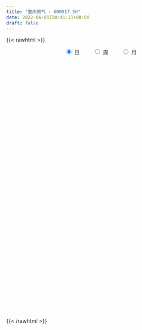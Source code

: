 ```yaml
---
title: "重庆燃气 - 600917.SH"
date: 2022-06-01T20:41:11+08:00
draft: false
---
```

{{< rawhtml >}}
    <div style="text-align: center">
        <label style="padding: 1rem;"><input style="margin-right: .5rem" type="radio" name="period" value="D" checked onclick="period_change(this)">日</label>
        <label style="padding: 1rem;"><input style="margin-right: .5rem" type="radio" name="period" value="W" onclick="period_change(this)">周</label>
        <label style="padding: 1rem;"><input style="margin-right: .5rem" type="radio" name="period" value="M" onclick="period_change(this)">月</label>
    </div>
    <div id="chart" style="height: 700px;"></div> 
    <script type="text/javascript">
        const D_v = [438140.28,570280.21,305572.0,278499.01,221010.15,222755.08,294104.74,217595.76,360430.82,337700.25,255701.16,192535.7,136197.65,146421.39,146274.77,171245.23,163579.02,124293.29,85110.04,92251.05,113238.73,130101.56,103366.49,68993.19,115041.36,79418.35,63145.11,63931.04,70129.26,64020.27,55103.99,52911.15,61147.94,52881.58,56298.49,60985.72,120482.22,115628.77,60880.04,47659.04,42703.19,34092.66,38247.98,37078.0,175160.03,132458.97,69779.0,76126.77,55783.35,56980.2,61780.99,117118.57,97055.0,91387.0,67961.08,168474.82,101241.69,70999.15,110064.13,146104.77,146830.15,115228.0,104782.67,78458.0,60164.49,227140.77,166743.45,417744.62,315412.7,318538.65,207305.87,180464.74,163017.37,239849.87,468261.97,451627.45,348328.49,211133.58,354594.05,289962.38,181704.51,195359.71,134065.97,214207.68,163457.72,237535.77,219859.52,170843.0,156849.02,344318.31,258424.77,135965.55,210040.8,173558.0,98984.83,102098.95,66711.72,77067.89,85032.89,70213.78,68937.51,75712.62,120848.07,82627.1,90909.4,77159.34,72852.88,60408.81,46619.65,79489.02,49981.85,56857.29,75072.0,64861.75,51204.0,54474.18,44063.0,60105.84,131621.95,68443.46,137841.35,89639.89,82444.05,81599.09,60497.03,48234.0,45208.0,47539.24,54065.56,42235.81,58201.34,53294.0,39847.55,55509.0,51120.03,41703.79,42371.0,43556.33,42308.43,45799.0,59332.33,112221.5,76073.0,74042.99,42495.8,127881.41,65038.27,104906.77,119319.96,106778.24,55282.25,48983.19,40390.38,62133.34,46043.98,54448.54,60021.94,46428.02,28980.19,27409.0,34098.56,65573.0,24005.04,29178.61,22119.0,48990.89,22587.91,21150.47,24638.19,21922.36,24449.76,23302.42,26610.49,178675.07,193965.5,108033.68,61346.34,66702.63,41743.51,52494.41,49027.09,52726.35,36763.69,149500.23,98386.0,216487.92,114249.0,77865.52,54218.51,55475.07,137232.72,82842.25,65642.16,76338.9,88570.52,53072.94,47038.74,36602.89,69806.59,57681.31,39885.7,42225.4,38186.23,30567.83,26948.56,49678.18,24884.48,23731.91,19305.56,24094.4,38914.24,29389.35,51568.24,43803.34,33523.03,34428.19,28623.89,21930.48,23511.0,21700.0,29145.17,50265.34,40058.1,37080.94,27771.34,49679.21,40261.58,56068.46,26291.07,35622.0,42737.28,23950.96,20521.0,25834.04,41996.0,22817.0,21056.0,22438.01,31354.0,20213.01,28537.66,28912.78,26113.06,41148.44,27432.24,43731.53,23769.52,31392.68,28694.56,31175.38]
const D_histogram = [0.0,0.0278181197,0.018441363,0.0146510066,0.0025169173,0.0015911257,0.0260701978,0.041108925,0.061352679,0.0735490787,0.0476411168,0.0041603743,-0.0170813207,-0.0403091619,-0.0729492896,-0.1115133069,-0.1565689115,-0.2036127525,-0.2211480895,-0.216863029,-0.1904183879,-0.15482759,-0.1327200233,-0.1162440065,-0.0815092561,-0.0618542511,-0.0563693676,-0.0560960314,-0.0570611367,-0.0573454736,-0.0455703312,-0.0254735959,-0.0126436716,-0.0069267218,0.0093642881,0.0186440365,0.0478891977,0.070137118,0.0745478178,0.0731209574,0.0641143083,0.0596172816,0.0535794239,0.0499610827,0.0096444571,-0.0113773314,-0.0287502113,-0.0358398403,-0.0290108476,-0.0150261511,0.0001920419,0.0192142261,0.0395797107,0.0526094046,0.0513037483,0.0837223202,0.0926304949,0.0963355296,0.0982800745,0.1058151851,0.1117509404,0.0880386137,0.0863527765,0.0677317966,0.046976085,0.0692593571,0.133785241,0.1591973644,0.1769058747,0.1961125155,0.1835336762,0.1468061705,0.1118497035,0.1114896687,0.1491713661,0.1790254304,0.1809404223,0.1610018981,0.1459132138,0.1004993615,0.0790731969,0.0346962465,0.0030703104,-0.0163599445,-0.0238994457,0.0115633669,0.0069998052,-0.0230664136,-0.0457905043,-0.0217737862,-0.0787984091,-0.121546118,-0.1107077421,-0.1482850962,-0.1743337016,-0.2099005805,-0.2184579697,-0.2187124813,-0.1934676023,-0.1697152183,-0.1522238618,-0.1353977129,-0.1463653778,-0.1278964095,-0.0967592148,-0.088449676,-0.0889384849,-0.0883318285,-0.0824017949,-0.0892126395,-0.0823890211,-0.0659131564,-0.0600553292,-0.0450684651,-0.0282334967,-0.0238218721,-0.0152485723,-0.0159686667,0.0152128855,0.0347262081,0.0662456942,0.0798745844,0.0928806759,0.0988593249,0.092874635,0.0884280762,0.0754044891,0.065812139,0.04723609,0.0321916554,0.0341159371,0.0228847148,0.019260717,0.0116163842,0.0018264357,0.0046024087,0.0093548572,0.00358849,0.0036485926,-0.0009471492,0.0000782872,0.0179747452,0.0244066737,0.0124110542,0.0086112467,0.0171479238,0.0156995109,0.0214344923,0.0351514552,0.0281832973,0.0149329199,0.0041491302,-0.0032564495,-0.0043199379,-0.0102772034,-0.0074789007,-0.0044278362,-0.0083881385,-0.0101345393,-0.0103786618,-0.0102829096,-0.0246337758,-0.0319148218,-0.0343102166,-0.0321632562,-0.0438010688,-0.0493291191,-0.0531781747,-0.0607573045,-0.0592895809,-0.0597513921,-0.052327731,-0.0312970308,0.0348835878,0.0696549522,0.0916925474,0.0954501569,0.0854211652,0.070911103,0.0618495329,0.0507934374,0.0504382016,0.0439301879,0.0465703,0.0470416183,0.0555943035,0.041195581,0.0271121586,0.0151791956,0.0102904612,0.0196223839,0.0092538487,-0.0091110477,-0.0468206636,-0.063939182,-0.0741284312,-0.0748042212,-0.091009245,-0.1401414814,-0.1476664256,-0.143059756,-0.1199156503,-0.0969415819,-0.0782483618,-0.0579344671,-0.0388139617,-0.0296516096,-0.0188472624,-0.0139189358,-0.0039657392,-0.0009484252,0.0084146039,0.0289031198,0.0335269517,0.0380991297,0.0269961758,0.0289250409,0.0273677777,0.0293883243,0.0296494105,0.0363845572,0.0518469373,0.0590871124,0.0427906094,0.0335583626,-0.0078529067,-0.0557574391,-0.051486668,-0.0535487349,-0.0433955405,-0.0170849242,-0.0011327539,0.0113223455,0.0272885923,0.0362600886,0.0402944662,0.0434837319,0.0414097666,0.040518486,0.0371319786,0.0341889364,0.035429265,0.0378695256,0.0191496398,0.0232043807,0.0342484298,0.0356145259,0.0441635924,0.0528369316,0.0584603594]
const D_fast = [0.0,0.0347726496,0.0300062337,0.0298786289,0.0183737689,0.0178457588,0.0488423804,0.0741583388,0.1097402625,0.1403239319,0.1263262492,0.0838856003,0.0583735751,0.0250684435,-0.0258090067,-0.0922513507,-0.1764491832,-0.2743962122,-0.3472185716,-0.3971492683,-0.4183092242,-0.4214253239,-0.4324977629,-0.4450827478,-0.4307253115,-0.4265338692,-0.4351413276,-0.4488919992,-0.4641223887,-0.478743094,-0.4783605344,-0.4646321981,-0.4549631917,-0.4509779223,-0.4323458404,-0.4184050828,-0.3771876223,-0.3374054224,-0.3143577682,-0.2975043893,-0.2904824612,-0.2800751676,-0.2727181692,-0.2638462398,-0.3017517511,-0.3256178724,-0.3501783051,-0.3662278942,-0.3666516134,-0.3564234548,-0.3411572512,-0.3173315105,-0.2870710982,-0.2608890532,-0.2493687724,-0.1960196204,-0.163953822,-0.136164905,-0.1096503415,-0.0756614345,-0.0417879441,-0.0434906175,-0.0235882605,-0.0252762913,-0.0342879815,0.0053101298,0.1032823239,0.1684937885,0.2304287674,0.298663537,0.3319681168,0.3319421537,0.3249481126,0.352460495,0.427435034,0.5020454558,0.5491955533,0.5695075036,0.5908971228,0.5706081108,0.5689502455,0.5332473567,0.5023889982,0.4788687572,0.4653543945,0.5037080489,0.5008944385,0.4650616163,0.4308898995,0.449463171,0.3727389459,0.2996047074,0.2827661479,0.2081175198,0.1384854889,0.0504434649,-0.0127284167,-0.0676610486,-0.0907830702,-0.1094594908,-0.1300240997,-0.147047379,-0.1946063884,-0.2081115224,-0.2011641314,-0.2149670116,-0.2376904418,-0.2591667425,-0.2738371577,-0.3029511621,-0.316724799,-0.3167272234,-0.3258832285,-0.3221634807,-0.3123868864,-0.3139307298,-0.3091695732,-0.3138818342,-0.2788970606,-0.250702186,-0.2026212764,-0.1690237401,-0.1327974795,-0.1021039993,-0.0848700305,-0.0672095702,-0.061382035,-0.0545213504,-0.0612883769,-0.0682848977,-0.0578316316,-0.0633416753,-0.0621504938,-0.0668907306,-0.0762240701,-0.072297495,-0.0652063321,-0.0700755768,-0.0691033261,-0.0739358552,-0.072890847,-0.0505007026,-0.0379671058,-0.0468599617,-0.0485069576,-0.0356832995,-0.0332068347,-0.0221132302,0.0003915965,0.000469263,-0.0090478845,-0.0187943917,-0.0270140837,-0.0291575566,-0.037684123,-0.0367555454,-0.03481144,-0.0408687769,-0.0451488126,-0.0479876005,-0.0504625757,-0.0709718858,-0.0862316373,-0.0972045862,-0.1030984399,-0.1256865196,-0.1435468497,-0.160690449,-0.1834589049,-0.1968135766,-0.2122132358,-0.2178715075,-0.204665065,-0.1297635495,-0.077578447,-0.0326177149,-0.0049975662,0.0063287334,0.0095464469,0.0159472601,0.0175895239,0.0298438386,0.0343183719,0.0486010589,0.0608327817,0.0832840428,0.0791842156,0.0718788328,0.0637406687,0.0614245496,0.0756620683,0.0676069952,0.0469643369,-0.0024504448,-0.0355537588,-0.0642751157,-0.0836519611,-0.1226092961,-0.2067769029,-0.2512184534,-0.2823767229,-0.2892115298,-0.2904728568,-0.2913417271,-0.2855114492,-0.2760944343,-0.2743449846,-0.268252453,-0.2668038604,-0.2578420985,-0.2550618908,-0.2435952108,-0.2158809149,-0.2028753451,-0.1887783847,-0.1931322946,-0.1839721693,-0.178687488,-0.1693198604,-0.1616464215,-0.1458151356,-0.1173910211,-0.0953790679,-0.1009779186,-0.1018205747,-0.1451950707,-0.2070389628,-0.2156398588,-0.2310891094,-0.2317848002,-0.2097454149,-0.1940764331,-0.1787907473,-0.1560023524,-0.1379658339,-0.1238578399,-0.1097976412,-0.1015191648,-0.0922808239,-0.0863843366,-0.0807801447,-0.0706824999,-0.0587748579,-0.0727073337,-0.0628514976,-0.0432453411,-0.0329756135,-0.013385649,0.0084969232,0.0287354408]
const D_slow = [0.0,0.0069545299,0.0115648707,0.0152276223,0.0158568516,0.0162546331,0.0227721825,0.0330494138,0.0483875835,0.0667748532,0.0786851324,0.079725226,0.0754548958,0.0653776053,0.0471402829,0.0192619562,-0.0198802717,-0.0707834598,-0.1260704821,-0.1802862394,-0.2278908364,-0.2665977339,-0.2997777397,-0.3288387413,-0.3492160553,-0.3646796181,-0.37877196,-0.3927959679,-0.407061252,-0.4213976204,-0.4327902032,-0.4391586022,-0.4423195201,-0.4440512005,-0.4417101285,-0.4370491194,-0.4250768199,-0.4075425404,-0.388905586,-0.3706253466,-0.3545967696,-0.3396924492,-0.3262975932,-0.3138073225,-0.3113962082,-0.3142405411,-0.3214280939,-0.330388054,-0.3376407658,-0.3413973036,-0.3413492931,-0.3365457366,-0.3266508089,-0.3134984578,-0.3006725207,-0.2797419406,-0.2565843169,-0.2325004345,-0.2079304159,-0.1814766196,-0.1535388845,-0.1315292311,-0.109941037,-0.0930080878,-0.0812640666,-0.0639492273,-0.0305029171,0.009296424,0.0535228927,0.1025510216,0.1484344406,0.1851359832,0.2130984091,0.2409708263,0.2782636678,0.3230200254,0.368255131,0.4085056055,0.444983909,0.4701087494,0.4898770486,0.4985511102,0.4993186878,0.4952287017,0.4892538402,0.492144682,0.4938946333,0.4881280299,0.4766804038,0.4712369573,0.451537355,0.4211508255,0.3934738899,0.3564026159,0.3128191905,0.2603440454,0.205729553,0.1510514327,0.1026845321,0.0602557275,0.0221997621,-0.0116496661,-0.0482410106,-0.080215113,-0.1044049167,-0.1265173357,-0.1487519569,-0.170834914,-0.1914353628,-0.2137385226,-0.2343357779,-0.250814067,-0.2658278993,-0.2770950156,-0.2841533897,-0.2901088577,-0.2939210008,-0.2979131675,-0.2941099461,-0.2854283941,-0.2688669705,-0.2488983244,-0.2256781555,-0.2009633242,-0.1777446655,-0.1556376464,-0.1367865241,-0.1203334894,-0.1085244669,-0.100476553,-0.0919475688,-0.0862263901,-0.0814112108,-0.0785071148,-0.0780505058,-0.0768999037,-0.0745611893,-0.0736640668,-0.0727519187,-0.072988706,-0.0729691342,-0.0684754479,-0.0623737795,-0.0592710159,-0.0571182042,-0.0528312233,-0.0489063456,-0.0435477225,-0.0347598587,-0.0277140344,-0.0239808044,-0.0229435219,-0.0237576342,-0.0248376187,-0.0274069196,-0.0292766447,-0.0303836038,-0.0324806384,-0.0350142732,-0.0376089387,-0.0401796661,-0.04633811,-0.0543168155,-0.0628943696,-0.0709351837,-0.0818854509,-0.0942177306,-0.1075122743,-0.1227016004,-0.1375239957,-0.1524618437,-0.1655437765,-0.1733680342,-0.1646471372,-0.1472333992,-0.1243102623,-0.1004477231,-0.0790924318,-0.0613646561,-0.0459022728,-0.0332039135,-0.0205943631,-0.0096118161,0.0020307589,0.0137911635,0.0276897394,0.0379886346,0.0447666742,0.0485614731,0.0511340884,0.0560396844,0.0583531466,0.0560753846,0.0443702187,0.0283854232,0.0098533155,-0.0088477399,-0.0316000511,-0.0666354215,-0.1035520279,-0.1393169669,-0.1692958795,-0.1935312749,-0.2130933654,-0.2275769821,-0.2372804726,-0.244693375,-0.2494051906,-0.2528849245,-0.2538763593,-0.2541134656,-0.2520098147,-0.2447840347,-0.2364022968,-0.2268775144,-0.2201284704,-0.2128972102,-0.2060552658,-0.1987081847,-0.1912958321,-0.1821996928,-0.1692379584,-0.1544661803,-0.143768528,-0.1353789373,-0.137342164,-0.1512815238,-0.1641531908,-0.1775403745,-0.1883892596,-0.1926604907,-0.1929436792,-0.1901130928,-0.1832909447,-0.1742259226,-0.164152306,-0.1532813731,-0.1429289314,-0.1327993099,-0.1235163153,-0.1149690812,-0.1061117649,-0.0966443835,-0.0918569735,-0.0860558784,-0.0774937709,-0.0685901394,-0.0575492413,-0.0443400084,-0.0297249186]
const D_data = [['2021-05-21', 8.9768, 10.0271, 8.9768, 10.0271],['2021-05-24', 10.1063, 10.463, 9.7893, 10.7801],['2021-05-25', 10.2054, 10.0667, 9.9577, 10.4729],['2021-05-26', 10.0667, 10.1162, 9.9379, 10.4828],['2021-05-27', 10.0172, 9.9775, 9.8586, 10.3838],['2021-05-28', 9.8884, 10.0865, 9.819, 10.1063],['2021-05-31', 10.0469, 10.4828, 9.9082, 10.7405],['2021-06-01', 10.4531, 10.5027, 10.1262, 10.6513],['2021-06-02', 10.4531, 10.7107, 10.354, 11.3944],['2021-06-03', 10.5522, 10.7603, 10.1559, 11.3548],['2021-06-04', 10.5225, 10.3045, 10.3045, 10.9981],['2021-06-07', 10.1559, 9.928, 9.9082, 10.2946],['2021-06-08', 9.928, 10.037, 9.7992, 10.0766],['2021-06-09', 9.9181, 9.8784, 9.6109, 10.0568],['2021-06-10', 9.7992, 9.5713, 9.5218, 9.8388],['2021-06-11', 9.5614, 9.2344, 9.1155, 9.7893],['2021-06-15', 9.2146, 8.8183, 8.7687, 9.2542],['2021-06-16', 8.8777, 8.3922, 8.3328, 8.8975],['2021-06-17', 8.3922, 8.4021, 8.2931, 8.521],['2021-06-18', 8.3724, 8.4418, 8.2436, 8.5012],['2021-06-21', 8.4319, 8.6102, 8.3526, 8.6994],['2021-06-22', 8.6697, 8.7192, 8.5706, 8.8678],['2021-06-23', 8.7786, 8.5508, 8.521, 8.7985],['2021-06-24', 8.61, 8.44, 8.43, 8.61],['2021-06-25', 8.47, 8.68, 8.37, 8.83],['2021-06-28', 8.75, 8.53, 8.46, 8.79],['2021-06-29', 8.46, 8.32, 8.32, 8.49],['2021-06-30', 8.3, 8.17, 8.16, 8.36],['2021-07-01', 8.2, 8.05, 7.99, 8.3],['2021-07-02', 8.0, 7.95, 7.85, 8.05],['2021-07-05', 7.91, 8.03, 7.87, 8.08],['2021-07-06', 8.06, 8.13, 7.98, 8.14],['2021-07-07', 8.15, 8.05, 8.0, 8.19],['2021-07-08', 8.04, 7.94, 7.92, 8.1],['2021-07-09', 7.91, 8.07, 7.85, 8.08],['2021-07-12', 8.12, 8.0, 7.96, 8.12],['2021-07-13', 8.0, 8.32, 7.92, 8.35],['2021-07-14', 8.32, 8.36, 8.22, 8.5],['2021-07-15', 8.38, 8.21, 8.12, 8.38],['2021-07-16', 8.22, 8.15, 8.15, 8.28],['2021-07-19', 8.17, 8.03, 8.01, 8.23],['2021-07-20', 7.95, 8.05, 7.9, 8.06],['2021-07-21', 8.03, 8.0, 7.94, 8.07],['2021-07-22', 8.0, 8.0, 7.96, 8.05],['2021-07-23', 8.0, 7.4, 7.39, 8.04],['2021-07-26', 7.49, 7.43, 7.38, 7.76],['2021-07-27', 7.4, 7.31, 7.29, 7.58],['2021-07-28', 7.3, 7.3, 7.05, 7.39],['2021-07-29', 7.32, 7.4, 7.3, 7.47],['2021-07-30', 7.4, 7.48, 7.38, 7.54],['2021-08-02', 7.44, 7.52, 7.35, 7.53],['2021-08-03', 7.45, 7.62, 7.45, 7.87],['2021-08-04', 7.55, 7.72, 7.47, 7.77],['2021-08-05', 7.67, 7.71, 7.67, 7.89],['2021-08-06', 7.63, 7.56, 7.52, 7.73],['2021-08-09', 7.67, 8.08, 7.57, 8.16],['2021-08-10', 8.03, 7.93, 7.89, 8.06],['2021-08-11', 7.98, 7.94, 7.85, 8.02],['2021-08-12', 7.9, 7.98, 7.88, 8.17],['2021-08-13', 8.02, 8.13, 7.81, 8.34],['2021-08-16', 8.13, 8.21, 8.09, 8.31],['2021-08-17', 8.21, 7.85, 7.84, 8.21],['2021-08-18', 7.88, 8.11, 7.81, 8.17],['2021-08-19', 8.05, 7.89, 7.86, 8.1],['2021-08-20', 7.94, 7.79, 7.68, 7.94],['2021-08-23', 7.92, 8.37, 7.92, 8.42],['2021-08-24', 8.41, 9.21, 8.41, 9.21],['2021-08-25', 9.37, 9.08, 8.9, 9.55],['2021-08-26', 9.16, 9.24, 8.91, 9.45],['2021-08-27', 9.39, 9.52, 9.26, 9.75],['2021-08-30', 9.55, 9.31, 9.18, 9.64],['2021-08-31', 9.2, 9.03, 8.87, 9.23],['2021-09-01', 8.97, 8.99, 8.74, 9.26],['2021-09-02', 9.04, 9.45, 8.92, 9.45],['2021-09-03', 9.46, 10.17, 9.28, 10.4],['2021-09-06', 10.0, 10.43, 9.91, 10.81],['2021-09-07', 10.37, 10.36, 10.02, 10.68],['2021-09-08', 10.26, 10.23, 10.14, 10.49],['2021-09-09', 10.46, 10.38, 10.35, 10.85],['2021-09-10', 10.51, 10.0, 9.99, 10.65],['2021-09-13', 10.24, 10.26, 9.94, 10.29],['2021-09-14', 10.3, 9.91, 9.88, 10.56],['2021-09-15', 9.8, 9.95, 9.61, 10.04],['2021-09-16', 10.04, 10.03, 10.0, 10.46],['2021-09-17', 9.9, 10.16, 9.8, 10.34],['2021-09-22', 10.06, 10.84, 9.88, 10.85],['2021-09-23', 10.85, 10.5, 10.35, 10.85],['2021-09-24', 10.53, 10.15, 10.05, 10.78],['2021-09-27', 10.15, 10.14, 9.87, 10.44],['2021-09-28', 10.33, 10.77, 10.28, 10.77],['2021-09-29', 10.43, 9.69, 9.69, 10.45],['2021-09-30', 9.59, 9.58, 8.95, 9.66],['2021-10-08', 9.89, 10.13, 9.82, 10.3],['2021-10-11', 10.14, 9.4, 9.3, 10.17],['2021-10-12', 9.3, 9.29, 9.1, 9.52],['2021-10-13', 9.23, 8.89, 8.75, 9.26],['2021-10-14', 8.9, 8.97, 8.81, 9.07],['2021-10-15', 9.0, 8.9, 8.64, 9.03],['2021-10-18', 8.99, 9.14, 8.82, 9.17],['2021-10-19', 9.1, 9.12, 9.02, 9.2],['2021-10-20', 9.05, 9.03, 8.81, 9.12],['2021-10-21', 9.1, 9.0, 8.95, 9.18],['2021-10-22', 8.92, 8.55, 8.5, 8.92],['2021-10-25', 8.58, 8.82, 8.51, 8.93],['2021-10-26', 8.89, 9.01, 8.77, 9.15],['2021-10-27', 9.02, 8.74, 8.71, 9.02],['2021-10-28', 8.69, 8.56, 8.45, 8.8],['2021-10-29', 8.57, 8.48, 8.17, 8.6],['2021-11-01', 8.48, 8.47, 8.35, 8.62],['2021-11-02', 8.53, 8.21, 8.1, 8.56],['2021-11-03', 8.3, 8.28, 8.21, 8.39],['2021-11-04', 8.3, 8.37, 8.29, 8.4],['2021-11-05', 8.38, 8.21, 8.11, 8.41],['2021-11-08', 8.25, 8.3, 8.2, 8.4],['2021-11-09', 8.25, 8.34, 8.21, 8.43],['2021-11-10', 8.26, 8.18, 8.08, 8.26],['2021-11-11', 8.18, 8.21, 8.11, 8.22],['2021-11-12', 8.21, 8.06, 8.06, 8.21],['2021-11-15', 8.1, 8.5, 8.08, 8.54],['2021-11-16', 8.5, 8.47, 8.37, 8.58],['2021-11-17', 8.52, 8.76, 8.49, 8.93],['2021-11-18', 8.62, 8.68, 8.6, 8.85],['2021-11-19', 8.66, 8.78, 8.46, 8.82],['2021-11-22', 8.78, 8.79, 8.67, 8.9],['2021-11-23', 8.86, 8.69, 8.66, 8.89],['2021-11-24', 8.72, 8.73, 8.61, 8.78],['2021-11-25', 8.73, 8.62, 8.6, 8.79],['2021-11-26', 8.62, 8.64, 8.52, 8.73],['2021-11-29', 8.5, 8.48, 8.35, 8.52],['2021-11-30', 8.48, 8.45, 8.35, 8.61],['2021-12-01', 8.38, 8.64, 8.36, 8.64],['2021-12-02', 8.66, 8.46, 8.46, 8.67],['2021-12-03', 8.47, 8.52, 8.37, 8.54],['2021-12-06', 8.55, 8.44, 8.43, 8.64],['2021-12-07', 8.45, 8.36, 8.25, 8.53],['2021-12-08', 8.38, 8.49, 8.33, 8.5],['2021-12-09', 8.49, 8.53, 8.45, 8.58],['2021-12-10', 8.51, 8.39, 8.37, 8.53],['2021-12-13', 8.47, 8.44, 8.39, 8.57],['2021-12-14', 8.44, 8.36, 8.31, 8.45],['2021-12-15', 8.36, 8.41, 8.34, 8.52],['2021-12-16', 8.41, 8.67, 8.4, 8.72],['2021-12-17', 8.7, 8.6, 8.53, 8.77],['2021-12-20', 8.53, 8.36, 8.35, 8.57],['2021-12-21', 8.37, 8.42, 8.24, 8.43],['2021-12-22', 8.55, 8.59, 8.51, 8.82],['2021-12-23', 8.57, 8.49, 8.45, 8.67],['2021-12-24', 8.5, 8.6, 8.5, 8.71],['2021-12-27', 8.56, 8.77, 8.52, 8.77],['2021-12-28', 8.77, 8.55, 8.5, 8.78],['2021-12-29', 8.52, 8.43, 8.37, 8.54],['2021-12-30', 8.4, 8.4, 8.39, 8.47],['2021-12-31', 8.42, 8.39, 8.37, 8.46],['2022-01-04', 8.4, 8.44, 8.32, 8.44],['2022-01-05', 8.43, 8.35, 8.32, 8.44],['2022-01-06', 8.32, 8.44, 8.31, 8.47],['2022-01-07', 8.49, 8.45, 8.39, 8.55],['2022-01-10', 8.45, 8.35, 8.3, 8.45],['2022-01-11', 8.36, 8.35, 8.33, 8.37],['2022-01-12', 8.35, 8.35, 8.33, 8.4],['2022-01-13', 8.38, 8.34, 8.33, 8.41],['2022-01-14', 8.33, 8.1, 8.1, 8.33],['2022-01-17', 8.08, 8.1, 8.06, 8.13],['2022-01-18', 8.11, 8.1, 8.03, 8.13],['2022-01-19', 8.11, 8.12, 8.08, 8.15],['2022-01-20', 8.14, 7.88, 7.84, 8.15],['2022-01-21', 7.88, 7.86, 7.83, 7.93],['2022-01-24', 7.92, 7.8, 7.72, 7.92],['2022-01-25', 7.79, 7.66, 7.66, 7.88],['2022-01-26', 7.66, 7.69, 7.66, 7.74],['2022-01-27', 7.79, 7.6, 7.54, 7.81],['2022-01-28', 7.7, 7.65, 7.58, 7.7],['2022-02-07', 7.75, 7.84, 7.7, 7.85],['2022-02-08', 7.87, 8.62, 7.8, 8.62],['2022-02-09', 8.5, 8.52, 8.38, 8.77],['2022-02-10', 8.53, 8.56, 8.41, 8.59],['2022-02-11', 8.41, 8.46, 8.4, 8.58],['2022-02-14', 8.53, 8.33, 8.26, 8.58],['2022-02-15', 8.37, 8.26, 8.18, 8.38],['2022-02-16', 8.25, 8.31, 8.21, 8.49],['2022-02-17', 8.31, 8.27, 8.24, 8.41],['2022-02-18', 8.23, 8.41, 8.1, 8.43],['2022-02-21', 8.41, 8.35, 8.3, 8.44],['2022-02-22', 8.39, 8.49, 8.3, 8.63],['2022-02-23', 8.48, 8.51, 8.33, 8.59],['2022-02-24', 8.61, 8.68, 8.5, 8.92],['2022-02-25', 8.63, 8.42, 8.12, 8.63],['2022-02-28', 8.46, 8.38, 8.32, 8.62],['2022-03-01', 8.33, 8.36, 8.31, 8.4],['2022-03-02', 8.48, 8.42, 8.36, 8.55],['2022-03-03', 8.51, 8.63, 8.45, 8.77],['2022-03-04', 8.6, 8.4, 8.3, 8.62],['2022-03-07', 8.45, 8.23, 8.18, 8.51],['2022-03-08', 8.12, 7.82, 7.77, 8.2],['2022-03-09', 7.85, 7.89, 7.48, 8.15],['2022-03-10', 7.95, 7.85, 7.72, 7.98],['2022-03-11', 7.72, 7.88, 7.55, 7.88],['2022-03-14', 7.77, 7.57, 7.54, 7.84],['2022-03-15', 7.52, 6.88, 6.82, 7.62],['2022-03-16', 7.08, 7.12, 6.74, 7.15],['2022-03-17', 7.16, 7.13, 7.1, 7.28],['2022-03-18', 7.13, 7.31, 7.08, 7.33],['2022-03-21', 7.31, 7.32, 7.2, 7.38],['2022-03-22', 7.31, 7.28, 7.21, 7.37],['2022-03-23', 7.33, 7.32, 7.3, 7.41],['2022-03-24', 7.32, 7.34, 7.24, 7.52],['2022-03-25', 7.32, 7.23, 7.23, 7.33],['2022-03-28', 7.24, 7.25, 7.06, 7.28],['2022-03-29', 7.27, 7.17, 7.11, 7.27],['2022-03-30', 7.17, 7.23, 7.13, 7.25],['2022-03-31', 7.23, 7.14, 7.13, 7.29],['2022-04-01', 7.17, 7.22, 7.08, 7.22],['2022-04-06', 7.22, 7.42, 7.19, 7.48],['2022-04-07', 7.46, 7.28, 7.27, 7.46],['2022-04-08', 7.34, 7.3, 7.15, 7.38],['2022-04-11', 7.3, 7.08, 7.03, 7.3],['2022-04-12', 7.03, 7.21, 6.96, 7.22],['2022-04-13', 7.21, 7.16, 7.12, 7.26],['2022-04-14', 7.2, 7.2, 7.17, 7.25],['2022-04-15', 7.19, 7.18, 7.15, 7.26],['2022-04-18', 7.19, 7.28, 7.04, 7.3],['2022-04-19', 7.3, 7.46, 7.26, 7.47],['2022-04-20', 7.42, 7.44, 7.35, 7.5],['2022-04-21', 7.44, 7.14, 7.11, 7.44],['2022-04-22', 7.11, 7.17, 7.0, 7.23],['2022-04-25', 7.06, 6.62, 6.62, 7.09],['2022-04-26', 6.67, 6.25, 6.25, 6.68],['2022-04-27', 6.23, 6.72, 6.16, 6.75],['2022-04-28', 6.72, 6.58, 6.49, 6.74],['2022-04-29', 6.52, 6.69, 6.51, 6.74],['2022-05-05', 6.74, 6.94, 6.68, 7.05],['2022-05-06', 6.82, 6.89, 6.77, 7.01],['2022-05-09', 6.85, 6.9, 6.81, 6.97],['2022-05-10', 6.82, 7.01, 6.75, 7.01],['2022-05-11', 6.96, 6.99, 6.96, 7.21],['2022-05-12', 6.93, 6.97, 6.88, 7.11],['2022-05-13', 6.99, 6.99, 6.93, 7.08],['2022-05-16', 7.01, 6.94, 6.9, 7.04],['2022-05-17', 6.9, 6.96, 6.88, 7.01],['2022-05-18', 6.95, 6.93, 6.87, 6.98],['2022-05-19', 6.83, 6.93, 6.77, 6.93],['2022-05-20', 6.92, 6.99, 6.86, 7.03],['2022-05-23', 6.98, 7.03, 6.97, 7.06],['2022-05-24', 7.07, 6.73, 6.7, 7.08],['2022-05-25', 6.69, 6.98, 6.69, 7.0],['2022-05-26', 7.07, 7.12, 6.94, 7.14],['2022-05-27', 7.09, 7.05, 7.0, 7.12],['2022-05-30', 7.06, 7.19, 7.01, 7.19],['2022-05-31', 7.19, 7.27, 7.14, 7.3],['2022-06-01', 7.26, 7.31, 7.17, 7.32]]
const W_v = [137167.65,73383.35,78033.91,94529.31,196319.67,137280.14,223664.31,108547.05,120698.6,79833.94,101967.34,90444.77,121601.06,59394.92,192490.93,114156.5,106244.47,75848.17,87322.2,117921.38,128275.61,846744.1499999999,2031240.9099999999,1001656.74,1532196.0900000001,805303.61,623293.6,397625.84,336065.8,106975.0,151328.42,395256.7500000001,382635.38,220053.71,228280.18,144082.85,166286.41,115448.84,105797.63,77714.43,47240.49,168402.59,245561.17,604375.9400000001,320221.22,237248.63,130538.36,117575.61,83758.47,88797.0,110764.0,230376.58,523138.34,329797.76,499267.93,246428.32,160749.95,102263.6,251090.49,457487.91,481125.14,205554.94,668146.48,294339.18,213556.89,183978.45,331792.11,346819.11,209898.11,94063.06,158816.02,169610.82,92945.87,86903.44,37221.85,244492.88,159424.26,142269.71,131804.28,178071.96,234723.55,457420.4,561114.76,404174.59,384576.1299999999,237475.69,289519.86,458003.0,1231649.77,587695.78,128060.0,307466.23,243814.0,144763.73,156843.91,109149.41,171732.91,159064.8,135683.94,116244.07,109440.11,90360.83,72289.02,62258.56,93489.12,56903.0,69568.87,69881.0,212086.32,96887.18,398241.5600000001,246793.14,56517.0,375532.46,602186.4300000001,433186.07,733830.49,601257.96,353554.1899999999,230369.78,162828.72,196081.78,150561.78,371180.1200000001,257135.2,194348.82,425673.59,181592.95,136841.33,238350.57,191519.1,201246.98,232734.49,348025.52,223465.3,164123.1,126736.38,101516.69,109947.63,134068.46,144111.11,141266.3,93699.38,146870.5,201722.2,275471.83,295618.39,119551.31,112773.34,119445.15,141013.05,484651.96,379081.77,207652.51,166277.29,276892.35,287633.15,430801.26,278829.34,142031.76,223513.82,198827.63,187425.31,69801.94,45740.0,376869.67,234643.33,167339.63,191474.02,265658.4,80856.38,204052.12,130567.79,108469.25,134530.03,180020.61,145220.8,106904.37,79805.11,76477.09,66528.53,93828.06,27524.89,30983.26,69058.01,97651.75,283315.95,507646.28,1146425.3600000001,3145414.5299999998,2101613.5099999998,1341510.3799999999,1117142.8400000001,612901.55,300455.29,1506530.9000000001,1316687.3900000001,1598116.45,1465532.73,792674.74,465233.4,530741.33,340644.03,278343.15,405635.79,327281.86,391128.29,435302.64,596884.5600000001,505463.31,1445580.1899999999,1258899.8199999998,1655645.9499999997,888795.5899999999,628238.29,895557.6499999999,210040.8,518421.39,420744.87,383957.53,308019.8100000001,274708.77,509990.7,283077.36,247644.26,234260.15,335734.26,414365.24,370754.02,222647.8,202488.77,146881.45,115463.2,568631.08,262693.99,615386.8400000001,407634.07,330663.26,246201.89,170265.28,135435.46,128894.61,130193.56,184320.89,207922.32,66688.24,132224.04,131455.46,162194.79,91262.62]
const W_histogram = [0.0,-0.002431453,-0.0056412415,-0.0097704052,0.0210094065,0.0258232312,0.0420030099,0.0388421606,0.0418688548,0.0260303446,-0.0045055463,-0.0080022319,-0.0174389574,-0.0209575686,-0.0132338618,-0.0109956795,-0.0329521452,-0.0615528896,-0.0671578658,-0.0651906287,-0.0626884562,0.0902662419,0.1791922684,0.2077213135,0.2176961495,0.1463546894,0.0912632977,0.0046710684,-0.1408900045,-0.2157958918,-0.2116143549,-0.204390355,-0.1769459205,-0.1724969426,-0.193245868,-0.1802438014,-0.157302774,-0.1405208956,-0.1457789677,-0.1435855795,-0.1304340391,-0.0956049136,-0.016594202,0.0227996071,0.0376830905,0.0399754792,0.0238454145,-0.0232959975,-0.0433162062,-0.0631219147,-0.0531675304,0.0010066653,0.0355419663,0.0385628515,0.0809352864,0.0812705131,0.0674226902,0.0563808813,0.0716648491,0.0876407656,0.09807366,0.1030174119,0.1034140688,0.0747367922,0.0557559461,0.0511361756,0.0519354691,0.0689579497,0.0518181545,0.0350680374,0.0385247492,0.0339751904,0.0196226464,-0.0001665587,-0.0093387005,-0.011360551,-0.0137083428,-0.0210583598,-0.0410021163,-0.0435837527,-0.0307216412,0.0079043991,0.0229260566,0.0315859378,0.0542842195,0.0498404282,0.0643630112,0.0694692306,0.1164616899,0.1109400243,0.0892348236,0.0335848083,-0.0145330325,-0.0399176736,-0.0514826126,-0.0641791885,-0.0651073307,-0.0495787804,-0.0463259848,-0.0370732368,-0.0407211226,-0.0334084427,-0.0307905265,-0.0336839075,-0.0585592258,-0.0688885412,-0.0625226689,-0.0552649808,-0.0245689166,-0.0038691763,0.01636831,0.038970354,0.0530250155,0.0858748626,0.0935706461,0.1042714642,0.1266828103,0.1362145016,0.0912209543,0.0523402046,0.032962444,0.0186254765,0.0050364131,0.010115807,0.0072254776,0.0138594291,0.0185787067,0.0086744918,-0.0130167043,-0.0665709331,-0.092113802,-0.0866742805,-0.1019168726,-0.0809472363,-0.0857138771,-0.0849086194,-0.0798342797,-0.0715427958,-0.0633827003,-0.0555882602,-0.0382982967,-0.0102534658,0.0105836406,0.0326661913,0.0580497844,0.0846584811,0.0998215824,0.102410526,0.1056006101,0.09545358,0.0835858016,0.0824561823,0.0727460931,0.0611665036,0.057102473,0.0508758188,0.0485584883,0.0638844721,0.0507485283,0.0348838054,0.0262869811,0.0251634607,0.0160769457,0.0056044236,0.0023809308,0.0070298995,-0.0000859849,-0.0123072442,-0.0200972372,-0.0284591611,-0.0404671194,-0.0571976061,-0.0600730419,-0.0628346385,-0.0677577001,-0.0673050689,-0.0760020444,-0.0897983005,-0.1096663286,-0.1105420065,-0.1219795558,-0.1126049602,-0.0999038026,-0.0785996097,-0.0623241623,-0.0372694926,0.0091369681,0.0392800827,0.2289167772,0.4543109045,0.4983045035,0.4257959885,0.3229317321,0.2234003926,0.1565892185,0.1482124906,0.1740354776,0.1803342652,0.183775933,0.1026240004,-0.0098199428,-0.0701769854,-0.1563512662,-0.1995885233,-0.2157449212,-0.2665575508,-0.2828521535,-0.2760126583,-0.2231319525,-0.201731113,-0.0686207611,0.0587624081,0.1234138381,0.1661356385,0.181645165,0.1431336325,0.143931138,0.0554014906,-0.0284425423,-0.0870207078,-0.139257148,-0.1768048821,-0.147253364,-0.1317420447,-0.1242673588,-0.1225766607,-0.1026225005,-0.0854349982,-0.0840895664,-0.0753217409,-0.0883548955,-0.1071479407,-0.1264072697,-0.0795671255,-0.0484543913,-0.0248907766,-0.0091518462,-0.0310303101,-0.0784598816,-0.1079685746,-0.119984595,-0.1143895885,-0.1105524469,-0.1007463357,-0.1174777233,-0.1063014472,-0.0843585509,-0.0630071247,-0.0391730317,-0.0021794578]
const W_fast = [0.0,-0.0030393162,-0.0076594151,-0.0142311801,0.0218009832,0.0330706157,0.0597511469,0.0663008378,0.0797947456,0.0704638215,0.0388015441,0.0333043005,0.0195078356,0.0107498323,0.0151650737,0.0146543361,-0.0155401659,-0.0595291328,-0.0819235754,-0.0962539954,-0.109423937,0.0660973216,0.1998214152,0.2802807887,0.344679662,0.3099268743,0.277651307,0.1922268448,0.0114432708,-0.1174115894,-0.1661336413,-0.2100072302,-0.2267992758,-0.2654745335,-0.3345349259,-0.3665938097,-0.3829784758,-0.4013268213,-0.4430296353,-0.4767326419,-0.4961896113,-0.4852617143,-0.4103995531,-0.3653058423,-0.3410015863,-0.3287153277,-0.3388840388,-0.3918494502,-0.4226987104,-0.4582848976,-0.4616223959,-0.4071965339,-0.3637757413,-0.3511141433,-0.2885078868,-0.2678550318,-0.2648471821,-0.2617937708,-0.2285935907,-0.1907074827,-0.1557561733,-0.1250580685,-0.0988078944,-0.1088009729,-0.1138428324,-0.1056785591,-0.0918953983,-0.0576334302,-0.0618186868,-0.0698017945,-0.0567138955,-0.0527696568,-0.0622165391,-0.0820473838,-0.0935542008,-0.098416189,-0.1041910665,-0.1168056735,-0.146999959,-0.1604775337,-0.1552958325,-0.1146936924,-0.0939405207,-0.0773841551,-0.0411148185,-0.0330985027,-0.0024851669,0.0199883601,0.0960962419,0.1183095824,0.1189130876,0.0716592744,0.0199081755,-0.0154558841,-0.0398914762,-0.0686328493,-0.0858378242,-0.0827039689,-0.0910326696,-0.0910482308,-0.1048763972,-0.105915828,-0.1109955434,-0.1223099012,-0.161825026,-0.1893764767,-0.1986412717,-0.2051998288,-0.1806459937,-0.1609135474,-0.1365839836,-0.1042393512,-0.0769284357,-0.0226098731,0.008478572,0.0452472561,0.0993293048,0.1429146215,0.1207263127,0.0949306143,0.0837934646,0.0741128662,0.0617829061,0.0693912518,0.0683072918,0.0784061005,0.0877700549,0.0800344629,0.0550890908,-0.0151078714,-0.0636791908,-0.0799082394,-0.1206300497,-0.1198972224,-0.1460923324,-0.1665142297,-0.1813984599,-0.1909926749,-0.1986782545,-0.2047808795,-0.1970654902,-0.1715840258,-0.1481010092,-0.1178519106,-0.0779558714,-0.0301825544,0.0099359424,0.0381275175,0.0677177542,0.0814341191,0.0904627911,0.1099472174,0.1184236515,0.1221356878,0.1323472755,0.138839576,0.1486618676,0.1799589693,0.1795101577,0.172366386,0.170341307,0.1755086518,0.1704413733,0.161369957,0.158741697,0.1651481405,0.1580107599,0.1427126895,0.1298983872,0.114421673,0.0922969349,0.0612670467,0.0433733504,0.0249030942,0.0030406076,-0.0133330285,-0.0410305151,-0.0772763463,-0.1245609566,-0.1530721361,-0.1950045743,-0.2137812187,-0.2260560118,-0.2244017213,-0.2237073145,-0.2079700179,-0.1592793152,-0.1193161799,0.1275497088,0.4665215623,0.6350912872,0.6690317692,0.6469004459,0.6032192045,0.575555335,0.6042317297,0.6735635862,0.7249459401,0.7743315912,0.7188356587,0.6039367297,0.5260354408,0.4007733434,0.3076389555,0.2375463273,0.12009431,0.0330866689,-0.0290770004,-0.0319792827,-0.0610112215,0.0549439402,0.1970177114,0.2925226009,0.376778311,0.4376991287,0.4349710043,0.4717512943,0.3970720196,0.3061173512,0.2257840086,0.1387332815,0.0569843268,0.0497225039,0.0322983121,0.0087061582,-0.0202473088,-0.0259487738,-0.030120021,-0.0497969808,-0.0598595906,-0.094981469,-0.1405614994,-0.1914226458,-0.164474283,-0.1454751466,-0.1281342261,-0.1146832572,-0.1443192987,-0.2113638406,-0.2678646772,-0.3098768463,-0.332879237,-0.3566802071,-0.3720606798,-0.4181614983,-0.433560584,-0.4327073254,-0.4271076804,-0.4130668453,-0.3766181358]
const W_slow = [0.0,-0.0006078632,-0.0020181736,-0.0044607749,0.0007915767,0.0072473845,0.017748137,0.0274586771,0.0379258908,0.044433477,0.0433070904,0.0413065324,0.0369467931,0.0317074009,0.0283989355,0.0256500156,0.0174119793,0.0020237569,-0.0147657096,-0.0310633667,-0.0467354808,-0.0241689203,0.0206291468,0.0725594752,0.1269835125,0.1635721849,0.1863880093,0.1875557764,0.1523332753,0.0983843024,0.0454807136,-0.0056168751,-0.0498533553,-0.0929775909,-0.1412890579,-0.1863500083,-0.2256757018,-0.2608059257,-0.2972506676,-0.3331470625,-0.3657555722,-0.3896568006,-0.3938053511,-0.3881054494,-0.3786846767,-0.3686908069,-0.3627294533,-0.3685534527,-0.3793825042,-0.3951629829,-0.4084548655,-0.4082031992,-0.3993177076,-0.3896769947,-0.3694431731,-0.3491255449,-0.3322698723,-0.318174652,-0.3002584397,-0.2783482483,-0.2538298333,-0.2280754804,-0.2022219632,-0.1835377651,-0.1695987786,-0.1568147347,-0.1438308674,-0.12659138,-0.1136368413,-0.104869832,-0.0952386447,-0.0867448471,-0.0818391855,-0.0818808252,-0.0842155003,-0.087055638,-0.0904827237,-0.0957473137,-0.1059978428,-0.1168937809,-0.1245741912,-0.1225980915,-0.1168665773,-0.1089700929,-0.095399038,-0.0829389309,-0.0668481781,-0.0494808705,-0.020365448,0.0073695581,0.029678264,0.0380744661,0.0344412079,0.0244617895,0.0115911364,-0.0044536608,-0.0207304934,-0.0331251885,-0.0447066847,-0.0539749939,-0.0641552746,-0.0725073853,-0.0802050169,-0.0886259938,-0.1032658002,-0.1204879355,-0.1361186027,-0.149934848,-0.1560770771,-0.1570443712,-0.1529522937,-0.1432097052,-0.1299534513,-0.1084847356,-0.0850920741,-0.0590242081,-0.0273535055,0.0067001199,0.0295053585,0.0425904096,0.0508310206,0.0554873897,0.056746493,0.0592754448,0.0610818142,0.0645466714,0.0691913481,0.0713599711,0.068105795,0.0514630617,0.0284346112,0.0067660411,-0.018713177,-0.0389499861,-0.0603784554,-0.0816056102,-0.1015641802,-0.1194498791,-0.1352955542,-0.1491926193,-0.1587671935,-0.1613305599,-0.1586846498,-0.1505181019,-0.1360056558,-0.1148410355,-0.0898856399,-0.0642830085,-0.0378828559,-0.0140194609,0.0068769895,0.0274910351,0.0456775583,0.0609691842,0.0752448025,0.0879637572,0.1001033793,0.1160744973,0.1287616294,0.1374825807,0.144054326,0.1503451911,0.1543644276,0.1557655335,0.1563607662,0.158118241,0.1580967448,0.1550199338,0.1499956244,0.1428808342,0.1327640543,0.1184646528,0.1034463923,0.0877377327,0.0707983077,0.0539720404,0.0349715293,0.0125219542,-0.014894628,-0.0425301296,-0.0730250185,-0.1011762586,-0.1261522092,-0.1458021116,-0.1613831522,-0.1707005253,-0.1684162833,-0.1585962626,-0.1013670683,0.0122106578,0.1367867837,0.2432357808,0.3239687138,0.3798188119,0.4189661165,0.4560192392,0.4995281086,0.5446116749,0.5905556582,0.6162116583,0.6137566725,0.5962124262,0.5571246097,0.5072274788,0.4532912485,0.3866518608,0.3159388224,0.2469356579,0.1911526697,0.1407198915,0.1235647012,0.1382553033,0.1691087628,0.2106426724,0.2560539637,0.2918373718,0.3278201563,0.341670529,0.3345598934,0.3128047165,0.2779904295,0.2337892089,0.1969758679,0.1640403567,0.132973517,0.1023293519,0.0766737267,0.0553149772,0.0342925856,0.0154621504,-0.0066265735,-0.0334135587,-0.0650153761,-0.0849071575,-0.0970207553,-0.1032434495,-0.105531411,-0.1132889886,-0.132903959,-0.1598961026,-0.1898922514,-0.2184896485,-0.2461277602,-0.2713143441,-0.300683775,-0.3272591368,-0.3483487745,-0.3641005557,-0.3738938136,-0.374438678]
const W_data = [['2017-07-21', 8.9607, 8.7321, 8.3417, 8.9607],['2017-07-28', 8.8464, 8.694, 8.6179, 8.8464],['2017-08-04', 8.694, 8.6655, 8.6083, 8.7226],['2017-08-11', 8.6655, 8.6274, 8.5702, 8.7512],['2017-08-18', 8.6369, 9.1416, 8.5798, 9.313],['2017-08-25', 9.2178, 8.9321, 8.8083, 9.2178],['2017-09-01', 8.9511, 9.1606, 8.5702, 9.7129],['2017-09-08', 9.1416, 8.9892, 8.9226, 9.1416],['2017-09-15', 8.9321, 9.1035, 8.9226, 9.1892],['2017-09-22', 9.094, 8.8654, 8.8559, 9.1321],['2017-09-29', 8.8369, 8.5702, 8.5417, 8.8369],['2017-10-13', 8.5702, 8.8178, 8.5702, 8.8274],['2017-10-20', 8.875, 8.7036, 8.6083, 9.1416],['2017-10-27', 8.7797, 8.7321, 8.6083, 8.8083],['2017-11-03', 8.7131, 8.875, 8.5512, 9.313],['2017-11-10', 8.875, 8.8274, 8.7417, 9.0273],['2017-11-17', 8.8178, 8.456, 8.2941, 8.8464],['2017-11-24', 8.4465, 8.1989, 8.0941, 8.4465],['2017-12-01', 8.2084, 8.3417, 8.0941, 8.456],['2017-12-08', 8.3798, 8.3703, 7.9799, 8.5322],['2017-12-15', 8.3893, 8.3322, 8.1513, 8.5226],['2017-12-22', 8.3322, 10.6462, 8.2179, 10.6462],['2017-12-29', 10.7319, 10.6081, 10.2653, 12.265],['2018-01-05', 10.6176, 10.3319, 10.2938, 11.1889],['2018-01-12', 10.3319, 10.389, 9.9224, 11.8841],['2018-01-19', 10.3129, 9.3701, 9.332, 10.9509],['2018-01-26', 9.332, 9.3511, 9.1511, 10.1796],['2018-02-02', 9.3987, 8.6369, 8.3893, 9.6082],['2018-02-09', 8.475, 7.2371, 7.1609, 8.475],['2018-02-14', 7.2657, 7.399, 7.2657, 7.4942],['2018-02-23', 7.4275, 8.037, 7.4275, 8.1703],['2018-03-02', 8.037, 7.9418, 7.7323, 8.475],['2018-03-09', 7.9037, 8.1322, 7.7418, 8.456],['2018-03-16', 8.1417, 7.7799, 7.7132, 8.1893],['2018-03-23', 7.8561, 7.2561, 7.18, 8.0751],['2018-03-30', 7.1609, 7.4847, 6.78, 7.5418],['2018-04-04', 7.4847, 7.5418, 7.3323, 8.0846],['2018-04-13', 7.5418, 7.418, 7.3895, 7.6466],['2018-04-20', 7.4085, 7.0181, 7.0181, 7.4085],['2018-04-27', 7.0181, 6.9419, 6.9133, 7.1419],['2018-05-04', 6.98, 6.9609, 6.8562, 7.1228],['2018-05-11', 6.9609, 7.2181, 6.9609, 7.4466],['2018-05-18', 7.1609, 7.9799, 7.1609, 7.9799],['2018-05-25', 8.237, 7.7513, 7.6275, 8.3322],['2018-06-01', 7.9513, 7.5609, 7.1514, 8.037],['2018-06-08', 7.4561, 7.4275, 7.3228, 7.7704],['2018-06-15', 7.418, 7.1324, 7.0943, 7.4847],['2018-06-22', 6.8783, 6.5199, 6.3649, 7.0624],['2018-06-29', 6.578, 6.5974, 6.3649, 6.6555],['2018-07-06', 6.5877, 6.3939, 6.2099, 6.733],['2018-07-13', 6.3939, 6.6361, 6.3939, 6.7233],['2018-07-20', 6.6361, 7.2852, 6.5586, 7.2852],['2018-07-27', 7.1302, 7.2368, 7.0818, 7.7502],['2018-08-03', 7.3143, 6.9171, 6.6458, 7.5177],['2018-08-10', 6.888, 7.5274, 6.6749, 7.8374],['2018-08-17', 7.4208, 7.1302, 6.8783, 7.5855],['2018-08-24', 7.1302, 6.9268, 6.8977, 7.2271],['2018-08-31', 6.9365, 6.8977, 6.888, 7.1108],['2018-09-07', 6.8686, 7.2465, 6.7136, 7.4499],['2018-09-14', 7.198, 7.3627, 6.8783, 7.7696],['2018-09-21', 7.3918, 7.4015, 7.2755, 7.7309],['2018-09-28', 7.3724, 7.4208, 7.2271, 7.663],['2018-10-12', 7.2174, 7.4305, 6.9752, 8.099],['2018-10-19', 7.3724, 7.0333, 6.6652, 7.4499],['2018-10-26', 7.0721, 7.0527, 6.8493, 7.3433],['2018-11-02', 7.0043, 7.1883, 6.7911, 7.2077],['2018-11-09', 7.1883, 7.2658, 7.1399, 7.7018],['2018-11-16', 7.324, 7.5468, 7.324, 7.7502],['2018-11-23', 7.5468, 7.1496, 7.1011, 7.6437],['2018-11-30', 7.1205, 7.0818, 6.9752, 7.2368],['2018-12-07', 7.2465, 7.3143, 7.1205, 7.4499],['2018-12-14', 7.3046, 7.2271, 7.2271, 7.4887],['2018-12-21', 7.1302, 7.0624, 6.9752, 7.2077],['2018-12-28', 7.0624, 6.8977, 6.7815, 7.1302],['2019-01-04', 6.8977, 6.9365, 6.7911, 6.9461],['2019-01-11', 6.9558, 6.9752, 6.8977, 7.5274],['2019-01-18', 6.9752, 6.9365, 6.859, 7.1108],['2019-01-25', 6.9461, 6.8202, 6.8008, 6.9655],['2019-02-01', 6.8105, 6.5489, 6.4036, 6.8686],['2019-02-15', 6.5683, 6.6555, 6.5683, 6.859],['2019-02-22', 6.6555, 6.8299, 6.6555, 6.8783],['2019-03-01', 6.8202, 7.2658, 6.8105, 7.3046],['2019-03-08', 7.2755, 7.1108, 7.1108, 7.7018],['2019-03-15', 7.1883, 7.1011, 6.9849, 7.4208],['2019-03-22', 7.1302, 7.3821, 7.1011, 7.4596],['2019-03-29', 7.2949, 7.1205, 6.9171, 7.3724],['2019-04-04', 7.1205, 7.4208, 7.1108, 7.4596],['2019-04-12', 7.4693, 7.4015, 7.2755, 7.6727],['2019-04-19', 7.7018, 8.1377, 7.5274, 9.3293],['2019-04-26', 8.0893, 7.6824, 7.508, 8.4768],['2019-04-30', 7.6534, 7.4887, 7.3627, 7.6921],['2019-05-10', 7.2658, 6.9074, 6.6361, 7.3143],['2019-05-17', 6.8299, 6.733, 6.7039, 7.2562],['2019-05-24', 6.7039, 6.8008, 6.6361, 6.9268],['2019-05-31', 6.8105, 6.8396, 6.7524, 6.9655],['2019-06-06', 6.8783, 6.7136, 6.6458, 6.8977],['2019-06-14', 6.7136, 6.7704, 6.6555, 6.9171],['2019-06-21', 6.7704, 6.9664, 6.7508, 7.0056],['2019-06-28', 6.9664, 6.8194, 6.79, 6.986],['2019-07-05', 6.9468, 6.888, 6.8292, 7.0154],['2019-07-12', 6.8782, 6.7018, 6.6528, 6.8782],['2019-07-19', 6.7214, 6.8096, 6.6136, 6.8978],['2019-07-26', 6.741, 6.741, 6.643, 6.8292],['2019-08-02', 6.7704, 6.6332, 6.5842, 6.79],['2019-08-09', 6.6136, 6.2315, 6.2217, 6.6136],['2019-08-16', 6.2707, 6.2511, 6.1237, 6.3589],['2019-08-23', 6.2707, 6.3785, 6.2707, 6.5059],['2019-08-30', 6.2315, 6.3589, 6.2315, 6.4569],['2019-09-06', 6.4079, 6.7018, 6.3687, 6.9664],['2019-09-12', 6.7508, 6.6822, 6.6528, 6.79],['2019-09-20', 6.7606, 6.7704, 6.6626, 7.3289],['2019-09-27', 6.741, 6.9174, 6.6822, 7.0056],['2019-09-30', 6.888, 6.9272, 6.888, 7.0741],['2019-10-11', 6.9762, 7.3289, 6.839, 7.3289],['2019-10-18', 7.3485, 7.1819, 7.1427, 7.8286],['2019-10-25', 7.1525, 7.3387, 6.8782, 7.613],['2019-11-01', 7.2701, 7.662, 7.1917, 7.907],['2019-11-08', 7.662, 7.6914, 7.5346, 8.0539],['2019-11-15', 7.564, 7.0056, 7.0056, 7.6228],['2019-11-22', 7.0056, 6.9174, 6.8978, 7.2407],['2019-11-29', 6.9566, 7.0447, 6.9076, 7.1231],['2019-12-06', 7.0643, 7.0447, 6.8978, 7.1623],['2019-12-13', 7.0643, 6.9958, 6.9272, 7.1133],['2019-12-20', 7.0154, 7.2211, 6.9762, 7.4955],['2019-12-27', 7.1819, 7.1427, 7.1133, 7.3289],['2020-01-03', 7.1133, 7.2897, 7.0447, 7.3191],['2020-01-10', 7.2897, 7.3191, 7.2701, 7.6424],['2020-01-17', 7.3289, 7.1427, 7.1133, 7.4073],['2020-01-23', 7.1427, 6.9174, 6.7998, 7.1819],['2020-02-07', 6.2217, 6.2903, 5.8984, 6.3099],['2020-02-14', 6.2707, 6.3687, 6.2413, 6.5059],['2020-02-21', 6.3785, 6.6332, 6.3687, 6.6626],['2020-02-28', 6.6136, 6.2707, 6.2217, 6.6528],['2020-03-06', 6.2707, 6.6626, 6.2707, 6.8096],['2020-03-13', 6.5157, 6.3099, 6.1629, 6.6332],['2020-03-20', 6.3589, 6.2903, 6.0943, 6.4765],['2020-03-27', 6.1923, 6.2805, 6.1237, 6.4177],['2020-04-03', 6.2413, 6.2805, 6.1335, 6.3785],['2020-04-10', 6.3295, 6.2511, 6.1923, 6.3589],['2020-04-17', 6.2119, 6.2217, 6.1531, 6.3883],['2020-04-24', 6.1727, 6.3491, 6.1727, 6.4373],['2020-04-30', 6.3491, 6.5646, 6.3393, 6.5646],['2020-05-08', 6.4765, 6.5842, 6.4765, 6.6234],['2020-05-15', 6.594, 6.7116, 6.5059, 6.7508],['2020-05-22', 6.7606, 6.8978, 6.6234, 7.0545],['2020-05-29', 6.9174, 7.0937, 6.741, 7.3485],['2020-06-05', 7.3289, 7.1231, 7.0741, 7.3289],['2020-06-12', 7.1525, 7.0839, 7.0643, 7.1623],['2020-06-19', 7.0937, 7.1834, 7.0741, 7.2032],['2020-06-24', 7.1834, 7.0744, 7.0348, 7.2131],['2020-07-03', 7.0843, 7.0645, 7.0447, 7.1042],['2020-07-10', 7.0645, 7.233, 7.0645, 7.3618],['2020-07-17', 7.2231, 7.1636, 7.1438, 7.441],['2020-07-24', 7.1636, 7.1438, 7.1339, 7.2924],['2020-07-31', 7.1339, 7.2528, 7.0843, 7.3023],['2020-08-07', 7.2528, 7.2528, 7.2231, 7.3915],['2020-08-14', 7.2231, 7.332, 7.2231, 7.4311],['2020-08-21', 7.332, 7.6491, 7.2726, 7.7581],['2020-08-28', 7.5599, 7.3618, 7.2825, 7.6392],['2020-09-04', 7.3717, 7.3023, 7.2726, 7.4113],['2020-09-11', 7.3122, 7.3717, 7.2825, 7.4609],['2020-09-18', 7.3816, 7.4807, 7.3717, 7.5798],['2020-09-25', 7.4906, 7.3915, 7.3717, 7.4906],['2020-09-30', 7.3816, 7.3519, 7.332, 7.3915],['2020-10-09', 7.3816, 7.4311, 7.3717, 7.4609],['2020-10-16', 7.4906, 7.5599, 7.4113, 7.6194],['2020-10-23', 7.5005, 7.4311, 7.3915, 7.5203],['2020-10-30', 7.4212, 7.332, 7.3221, 7.4212],['2020-11-06', 7.342, 7.342, 7.3221, 7.3717],['2020-11-13', 7.342, 7.2924, 7.2825, 7.342],['2020-11-20', 7.3915, 7.1834, 7.0645, 7.4014],['2020-11-27', 7.1438, 7.0249, 6.9357, 7.3915],['2020-12-04', 7.015, 7.1141, 6.9357, 7.2825],['2020-12-11', 7.1141, 7.0645, 6.9654, 7.124],['2020-12-18', 7.0546, 6.9754, 6.7078, 7.124],['2020-12-25', 6.9258, 6.9853, 6.5592, 7.1834],['2020-12-31', 7.1339, 6.797, 6.7276, 7.1834],['2021-01-08', 6.8267, 6.6088, 6.4205, 6.8267],['2021-01-15', 6.6088, 6.361, 6.2818, 6.6286],['2021-01-22', 6.3313, 6.4502, 6.3313, 6.6385],['2021-01-29', 6.47, 6.1827, 6.1431, 6.47],['2021-02-05', 6.1827, 6.3313, 6.0737, 6.7574],['2021-02-10', 6.2223, 6.3313, 6.1629, 6.3412],['2021-02-19', 6.3313, 6.4403, 6.3214, 6.4601],['2021-02-26', 6.4601, 6.4007, 6.361, 6.5394],['2021-03-05', 6.4007, 6.5592, 6.3809, 6.6187],['2021-03-12', 6.5592, 6.9853, 6.3908, 7.332],['2021-03-19', 6.9754, 6.9853, 6.7673, 7.5798],['2021-03-26', 6.9952, 9.6704, 6.9853, 9.6704],['2021-04-02', 10.5027, 11.5133, 9.9082, 12.7419],['2021-04-09', 11.1962, 10.3639, 10.0172, 13.8714],['2021-04-16', 10.3639, 9.2245, 9.175, 10.8197],['2021-04-23', 9.2443, 8.7093, 8.6201, 9.5911],['2021-04-30', 8.6498, 8.4715, 8.3526, 8.8678],['2021-05-07', 8.5111, 8.6399, 8.4418, 8.8381],['2021-05-14', 8.7687, 9.3533, 8.6003, 10.1955],['2021-05-21', 9.3731, 10.0271, 8.6796, 10.0271],['2021-05-28', 10.1063, 10.0865, 9.7893, 10.7801],['2021-06-04', 10.0469, 10.3045, 9.9082, 11.3944],['2021-06-11', 10.1559, 9.2344, 9.1155, 10.2946],['2021-06-18', 9.2146, 8.4418, 8.2436, 9.2542],['2021-06-25', 8.4319, 8.68, 8.3526, 8.8678],['2021-07-02', 8.75, 7.95, 7.85, 8.79],['2021-07-09', 7.91, 8.07, 7.85, 8.19],['2021-07-16', 8.12, 8.15, 7.92, 8.5],['2021-07-23', 8.17, 7.4, 7.39, 8.23],['2021-07-30', 7.49, 7.48, 7.05, 7.76],['2021-08-06', 7.44, 7.56, 7.35, 7.89],['2021-08-13', 7.67, 8.13, 7.57, 8.34],['2021-08-20', 8.13, 7.79, 7.68, 8.31],['2021-08-27', 7.92, 9.52, 7.92, 9.75],['2021-09-03', 9.55, 10.17, 8.74, 10.4],['2021-09-10', 10.0, 10.0, 9.91, 10.85],['2021-09-17', 10.24, 10.16, 9.61, 10.56],['2021-09-24', 10.06, 10.15, 9.88, 10.85],['2021-09-30', 10.15, 9.58, 8.95, 10.77],['2021-10-08', 9.89, 10.13, 9.82, 10.3],['2021-10-15', 10.14, 8.9, 8.64, 10.17],['2021-10-22', 8.99, 8.55, 8.5, 9.2],['2021-10-29', 8.58, 8.48, 8.17, 9.15],['2021-11-05', 8.48, 8.21, 8.1, 8.62],['2021-11-12', 8.25, 8.06, 8.06, 8.43],['2021-11-19', 8.1, 8.78, 8.08, 8.93],['2021-11-26', 8.78, 8.64, 8.52, 8.9],['2021-12-03', 8.5, 8.52, 8.35, 8.67],['2021-12-10', 8.55, 8.39, 8.25, 8.64],['2021-12-17', 8.47, 8.6, 8.31, 8.77],['2021-12-24', 8.53, 8.6, 8.24, 8.82],['2021-12-31', 8.56, 8.39, 8.37, 8.78],['2022-01-07', 8.4, 8.45, 8.31, 8.55],['2022-01-14', 8.45, 8.1, 8.1, 8.45],['2022-01-21', 8.08, 7.86, 7.83, 8.15],['2022-01-28', 7.92, 7.65, 7.54, 7.92],['2022-02-11', 7.75, 8.46, 7.7, 8.77],['2022-02-18', 8.53, 8.41, 8.1, 8.58],['2022-02-25', 8.41, 8.42, 8.12, 8.92],['2022-03-04', 8.46, 8.4, 8.3, 8.77],['2022-03-11', 8.45, 7.88, 7.48, 8.51],['2022-03-18', 7.77, 7.31, 6.74, 7.84],['2022-03-25', 7.31, 7.23, 7.2, 7.52],['2022-04-01', 7.24, 7.22, 7.06, 7.29],['2022-04-08', 7.22, 7.3, 7.15, 7.48],['2022-04-15', 7.3, 7.18, 6.96, 7.3],['2022-04-22', 7.19, 7.17, 7.0, 7.5],['2022-04-29', 7.06, 6.69, 6.16, 7.09],['2022-05-06', 6.74, 6.89, 6.68, 7.05],['2022-05-13', 6.85, 6.99, 6.75, 7.21],['2022-05-20', 7.01, 6.99, 6.77, 7.04],['2022-05-27', 6.98, 7.05, 6.69, 7.14],['2022-06-02', 7.06, 7.31, 7.01, 7.32]]
const M_v = [4503.5,3976524.6600000001,8272728.4699999988,2938808.5600000005,1576541.8400000001,758889.3100000001,2970020.1500000004,4189509.1199999996,6044069.0999999996,3560422.9300000002,2651340.8800000004,3297503.8100000001,926756.4400000002,2101770.8400000003,2581347.9499999997,1352406.5199999998,867698.1400000001,698585.6499999999,2289383.04,1379932.5900000003,760444.8399999999,857187.5199999999,1098961.9000000001,1970621.77,1750188.97,1264014.6700000002,4904990.4900000002,2203019.6799999997,1702508.4999999998,1073268.6399999999,799162.12,614268.5700000001,481614.76,396548.62,435587.1599999999,678285.77,446154.6500000001,310333.64,516619.73,3144731.7000000002,4229460.5200000005,948417.6499999999,1146875.8,465247.3100000001,1329489.2599999998,625433.22,1112897.1299999999,1178686.3500000001,1395258.4800000002,1267028.8100000001,1075564.5799999998,508276.15,697127.34,783189.28,1692453.4400000002,2694928.4100000006,852887.8700000001,575631.0600000001,419739.31,320695.27,1010525.2000000001,2035023.6499999999,1457722.4500000002,1046903.85,866511.72,863851.1399999999,901158.26,592102.23,717763.91,685732.1900000001,1340332.5799999998,1306813.1000000001,788943.4600000001,824592.63,763227.9200000002,677621.4799999999,329715.1,221394.22,3919808.8599999999,6433813.2899999991,5015894.7700000005,3166571.96,1536538.6200000001,3371001.3099999996,4939366.6899999995,1533164.5900000003,1472098.0100000002,1506456.5599999998,687481.22,1524577.4299999999,1182945.0899999999,680720.73,552649.77,31175.38]
const M_histogram = [0.0,0.243202735,0.5973996273,0.6349803717,0.6505969493,0.6308149534,0.6652049536,0.7560187121,0.9343178229,0.7440637134,0.4974450345,0.309987445,0.0824943837,0.0525181116,0.1040909066,0.1908366434,-0.1454344393,-0.3904087836,-0.3895743033,-0.4376227678,-0.480897836,-0.4759903209,-0.4642421724,-0.333856055,-0.1225928621,0.0836012372,0.1611168948,0.1241734106,0.0435186164,0.0163360305,-0.0688747703,-0.221793915,-0.3798605477,-0.4631104648,-0.5170278343,-0.498113801,-0.5039060314,-0.480578023,-0.4555330926,-0.279587528,-0.2874675726,-0.3219908856,-0.3493932223,-0.3816504526,-0.3505785183,-0.3609701866,-0.2867143614,-0.2597025449,-0.1907955073,-0.1519732115,-0.1157634367,-0.0927235872,-0.0974802559,-0.0462313608,-0.0032718404,0.0538944601,0.0519239976,0.0530076359,0.0514883032,0.030169174,0.0575156329,0.1331815278,0.1310635999,0.1325329028,0.1189917478,0.0677119692,0.0328305984,0.0362421122,0.0746508597,0.0978139941,0.122601038,0.1417663659,0.1497559881,0.1487107697,0.1221265155,0.0882316665,0.0254076694,0.0008023129,0.3125380322,0.3001642046,0.4058227608,0.3030440203,0.1778812578,0.1877960024,0.2176092754,0.1525365786,0.0993396511,0.0542339514,-0.0269554296,-0.0326318789,-0.1163271397,-0.1938545486,-0.1972779252,-0.1880867731]
const M_fast = [0.0,0.3040034188,0.8075502179,1.0038760552,1.1821418701,1.3200636127,1.5207548512,1.8005732877,2.2124518543,2.2082136731,2.0859562528,1.9759955246,1.7691260593,1.7522793151,1.8298748367,1.9643297344,1.5917000419,1.2491235017,1.1525644061,0.9951102496,0.8316107225,0.7175206574,0.6132082627,0.6601303664,0.8407453438,1.0678397524,1.1856346337,1.1797345022,1.109959362,1.0868607838,0.9844312904,0.7760636669,0.5230318974,0.324004364,0.140830036,0.035215619,-0.0965531193,-0.1933696166,-0.2822079593,-0.1761592767,-0.2559062145,-0.3709272488,-0.4856778911,-0.6133477346,-0.6699204298,-0.7705546448,-0.7679774099,-0.8058912297,-0.7846830689,-0.7838540759,-0.7765851604,-0.7767262076,-0.8058529403,-0.7661618854,-0.7240203251,-0.6533804095,-0.6423698727,-0.6280343254,-0.6166815823,-0.630458418,-0.5887330509,-0.4797717741,-0.4491238019,-0.4145212733,-0.3983144913,-0.4326662777,-0.4593399988,-0.446867957,-0.3897964946,-0.3421798616,-0.2867425582,-0.2321356389,-0.1867070196,-0.1505745456,-0.1466271709,-0.1584641033,-0.214936183,-0.2393409613,0.150529266,0.2131964895,0.420310736,0.3932930005,0.3126005525,0.3694642977,0.4536798896,0.4267413374,0.3983793227,0.3668321109,0.2789038724,0.2650694534,0.1522924077,0.0263013616,-0.0264414963,-0.0642720375]
const M_slow = [0.0,0.0608006838,0.2101505906,0.3688956835,0.5315449208,0.6892486592,0.8555498976,1.0445545756,1.2781340314,1.4641499597,1.5885112183,1.6660080796,1.6866316755,1.6997612034,1.7257839301,1.7734930909,1.7371344811,1.6395322852,1.5421387094,1.4327330175,1.3125085585,1.1935109782,1.0774504351,0.9939864214,0.9633382059,0.9842385152,1.0245177389,1.0555610915,1.0664407456,1.0705247533,1.0533060607,0.9978575819,0.902892445,0.7871148288,0.6578578703,0.53332942,0.4073529121,0.2872084064,0.1733251333,0.1034282513,0.0315613581,-0.0489363633,-0.1362846689,-0.231697282,-0.3193419116,-0.4095844582,-0.4812630486,-0.5461886848,-0.5938875616,-0.6318808645,-0.6608217237,-0.6840026205,-0.7083726844,-0.7199305246,-0.7207484847,-0.7072748697,-0.6942938703,-0.6810419613,-0.6681698855,-0.660627592,-0.6462486838,-0.6129533018,-0.5801874018,-0.5470541761,-0.5173062392,-0.5003782469,-0.4921705973,-0.4831100692,-0.4644473543,-0.4399938558,-0.4093435962,-0.3739020048,-0.3364630078,-0.2992853153,-0.2687536864,-0.2466957698,-0.2403438524,-0.2401432742,-0.1620087662,-0.086967715,0.0144879752,0.0902489802,0.1347192947,0.1816682953,0.2360706141,0.2742047588,0.2990396716,0.3125981594,0.305859302,0.2977013323,0.2686195474,0.2201559102,0.1708364289,0.1238147356]
const M_data = [['2014-09-30', 4.2975, 4.2975, 4.2975, 4.2975],['2014-10-31', 4.7291, 8.1084, 4.7291, 9.2287],['2014-11-28', 8.0992, 11.4784, 7.9431, 13.0854],['2014-12-31', 11.4325, 9.1093, 8.9073, 12.1396],['2015-01-30', 9.1093, 9.5592, 8.7971, 10.3122],['2015-02-27', 9.449, 9.7062, 9.0909, 9.8714],['2015-03-31', 9.8072, 11.056, 9.6235, 11.9376],['2015-04-30', 11.0744, 12.8099, 10.9826, 13.2966],['2015-05-29', 12.8375, 15.4821, 10.9275, 18.5399],['2015-06-30', 15.8678, 11.6998, 9.8116, 17.438],['2015-07-31', 11.5332, 10.5243, 7.9696, 12.246],['2015-08-31', 10.441, 10.6446, 8.8582, 14.1342],['2015-09-30', 10.3669, 9.4136, 8.5435, 10.9593],['2015-10-30', 9.6264, 11.4869, 9.6264, 12.755],['2015-11-30', 11.5055, 12.8754, 11.2093, 13.8473],['2015-12-31', 12.9309, 14.0602, 12.2274, 14.6526],['2016-01-29', 13.875, 8.3491, 7.9418, 14.0324],['2016-02-29', 8.3306, 7.9418, 7.8215, 9.3488],['2016-03-31', 7.9418, 10.2744, 7.766, 11.0519],['2016-04-29', 10.1818, 9.4136, 8.7934, 10.8112],['2016-05-31', 9.4598, 9.0526, 8.3491, 9.9226],['2016-06-30', 9.0526, 9.347, 8.6823, 9.5339],['2016-07-29', 9.3564, 9.2624, 9.1497, 9.8824],['2016-08-31', 9.2436, 10.9627, 8.9242, 11.2352],['2016-09-30', 10.9533, 12.8603, 10.6245, 14.2036],['2016-10-31', 13.1515, 14.0533, 12.8885, 15.5564],['2016-11-30', 14.0345, 13.4521, 13.3488, 20.103],['2016-12-30', 13.5367, 12.3906, 11.8552, 13.9594],['2017-01-26', 12.4376, 11.7424, 11.3103, 14.5606],['2017-02-28', 11.8082, 12.2967, 11.6485, 12.5785],['2017-03-31', 12.2591, 11.3948, 11.3291, 12.3718],['2017-04-28', 11.4042, 9.9294, 9.5161, 11.7894],['2017-05-31', 9.9294, 8.9148, 8.6894, 10.1267],['2017-06-30', 8.8867, 8.9797, 8.5673, 9.2749],['2017-07-31', 8.9511, 8.6845, 8.3417, 9.2368],['2017-08-31', 8.6845, 9.1797, 8.5702, 9.7129],['2017-09-29', 9.1797, 8.5702, 8.5417, 9.2844],['2017-10-31', 8.5702, 8.6369, 8.5512, 9.1416],['2017-11-30', 8.6274, 8.4465, 8.0941, 9.313],['2017-12-29', 8.3988, 10.6081, 7.9799, 12.265],['2018-01-31', 10.6176, 8.5417, 8.5036, 11.8841],['2018-02-28', 8.5798, 7.8465, 7.1609, 8.7702],['2018-03-30', 7.8846, 7.4847, 6.78, 8.456],['2018-04-27', 7.4847, 6.9419, 6.9133, 8.0846],['2018-05-31', 6.98, 7.399, 6.8562, 8.3322],['2018-06-29', 7.3323, 6.5974, 6.3649, 7.7704],['2018-07-31', 6.5877, 7.508, 6.2099, 7.7502],['2018-08-31', 7.4402, 6.8977, 6.6458, 7.8374],['2018-09-28', 6.8686, 7.4208, 6.7136, 7.7696],['2018-10-31', 7.2174, 7.1108, 6.6652, 8.099],['2018-11-30', 7.1302, 7.0818, 6.9752, 7.7502],['2018-12-28', 7.2465, 6.8977, 6.7815, 7.4887],['2019-01-31', 6.8977, 6.423, 6.4036, 7.5274],['2019-02-28', 6.4908, 7.0915, 6.4133, 7.2174],['2019-03-29', 7.0915, 7.1205, 6.9171, 7.7018],['2019-04-30', 7.1205, 7.4887, 7.1108, 9.3293],['2019-05-31', 7.2658, 6.8396, 6.6361, 7.3143],['2019-06-28', 6.8783, 6.8194, 6.6458, 7.0056],['2019-07-31', 6.9468, 6.7312, 6.6136, 7.0154],['2019-08-30', 6.7214, 6.3589, 6.1237, 6.7606],['2019-09-30', 6.4079, 6.9272, 6.3687, 7.3289],['2019-10-31', 6.9762, 7.7992, 6.839, 7.907],['2019-11-29', 7.7796, 7.0447, 6.8978, 8.0539],['2019-12-31', 7.0643, 7.1133, 6.8978, 7.4955],['2020-01-23', 7.1721, 6.9174, 6.7998, 7.6424],['2020-02-28', 6.2217, 6.2707, 5.8984, 6.6626],['2020-03-31', 6.2707, 6.2119, 6.0943, 6.8096],['2020-04-30', 6.2119, 6.5646, 6.1335, 6.5646],['2020-05-29', 6.4765, 7.0937, 6.4765, 7.3485],['2020-06-30', 7.3289, 7.0744, 7.0348, 7.3289],['2020-07-31', 7.0744, 7.2528, 7.0447, 7.441],['2020-08-31', 7.2528, 7.3519, 7.2231, 7.7581],['2020-09-30', 7.342, 7.3519, 7.2726, 7.5798],['2020-10-30', 7.3816, 7.332, 7.3221, 7.6194],['2020-11-30', 7.342, 7.0051, 6.9357, 7.4014],['2020-12-31', 6.9853, 6.797, 6.5592, 7.2825],['2021-01-29', 6.8267, 6.1827, 6.1431, 6.8267],['2021-02-26', 6.1827, 6.4007, 6.0737, 6.7574],['2021-03-31', 6.4007, 11.4935, 6.3809, 12.7419],['2021-04-30', 11.0377, 8.4715, 8.3526, 13.8714],['2021-05-31', 8.5111, 10.4828, 8.4418, 10.7801],['2021-06-30', 10.4531, 8.17, 8.16, 11.3944],['2021-07-30', 8.2, 7.48, 7.05, 8.5],['2021-08-31', 7.44, 9.03, 7.35, 9.75],['2021-09-30', 8.97, 9.58, 8.74, 10.85],['2021-10-29', 9.89, 8.48, 8.17, 10.3],['2021-11-30', 8.48, 8.45, 8.06, 8.93],['2021-12-31', 8.38, 8.39, 8.24, 8.82],['2022-01-28', 8.4, 7.65, 7.54, 8.55],['2022-02-28', 7.75, 8.38, 7.7, 8.92],['2022-03-31', 8.33, 7.14, 6.74, 8.77],['2022-04-29', 7.17, 6.69, 6.16, 7.5],['2022-05-31', 6.74, 7.27, 6.68, 7.3],['2022-06-30', 7.26, 7.31, 7.17, 7.32]]
        const D_a = [null,null,null,null,null,null,null,null,11.3944,null,null,null,null,null,null,null,null,null,null,8.2436,null,null,null,null,null,8.79,null,null,null,7.85,null,null,null,null,null,null,null,8.5,null,null,null,null,null,null,null,null,null,7.05,null,null,null,null,null,null,null,null,null,null,null,null,null,null,null,null,null,null,null,null,null,null,null,null,null,null,null,null,null,null,10.85,null,null,null,9.61,null,null,null,null,null,null,10.77,null,null,null,null,null,null,null,8.64,null,null,null,9.18,null,null,null,null,null,null,null,8.1,null,null,null,null,null,null,null,null,null,null,8.93,null,null,null,null,null,null,null,8.35,null,null,null,null,8.64,null,null,null,null,null,null,null,null,null,null,8.24,null,null,null,null,8.78,null,null,null,null,null,null,null,null,null,null,null,null,null,null,null,null,null,null,null,null,7.54,null,null,null,null,null,null,null,null,null,null,null,null,null,null,8.92,null,null,null,null,null,null,null,null,null,null,null,null,null,6.74,null,null,null,null,null,7.52,null,null,null,null,null,null,null,null,null,null,6.96,null,null,null,null,null,7.5,null,null,null,null,6.16,null,null,null,null,null,null,7.21,null,null,null,null,null,null,null,null,null,6.69,null,null,null,null,null]
const W_a = [null,null,null,null,null,null,null,null,null,null,null,null,null,null,null,null,null,null,null,null,null,null,null,null,null,null,null,null,null,null,null,null,null,null,null,6.78,null,null,null,null,null,null,null,8.3322,null,null,null,null,null,6.2099,null,null,null,null,7.8374,null,null,null,null,null,null,null,null,6.6652,null,null,null,null,null,null,null,null,null,null,null,null,null,null,null,null,null,null,null,null,null,null,null,null,9.3293,null,null,null,null,null,null,null,null,null,null,null,null,null,null,null,null,6.1237,null,null,null,null,null,null,null,null,null,null,null,8.0539,null,null,null,null,null,null,null,null,null,null,null,5.8984,null,null,null,null,null,null,null,null,null,null,null,null,null,null,null,7.3485,null,null,null,null,7.0447,null,null,null,null,null,null,7.7581,null,null,null,null,null,null,null,null,null,null,null,null,null,null,null,null,null,null,null,null,null,null,null,6.0737,null,null,null,null,null,null,null,null,13.8714,null,null,null,null,null,null,null,null,null,null,null,null,null,null,null,7.05,null,null,null,null,null,10.85,null,null,null,null,null,null,null,null,8.06,null,null,null,null,null,8.82,null,null,null,null,null,null,null,null,null,null,null,null,null,null,null,null,6.16,null,null,null,null,null]
const M_a = [null,null,null,null,null,null,null,null,18.5399,null,null,null,null,null,null,null,null,null,7.766,null,null,null,null,null,null,null,20.103,null,null,null,null,null,null,null,null,null,null,null,null,null,null,null,null,null,null,null,6.2099,null,null,null,null,null,null,null,null,9.3293,null,null,null,null,null,null,null,null,null,5.8984,null,null,null,null,null,7.7581,null,null,null,null,null,6.0737,null,null,null,null,null,null,10.85,null,null,null,null,null,null,6.16,null,null]
        const D_b = [[{ coord: ['2021-06-02', 8.79] }, { coord: ['2021-07-28', 8.2436] }],[{ coord: ['2021-09-09', 10.77] }, { coord: ['2021-10-15', 9.61] }],[{ coord: ['2021-10-15', 8.93] }, { coord: ['2021-11-17', 8.64] }],[{ coord: ['2021-11-29', 8.64] }, { coord: ['2022-02-24', 8.35] }],[{ coord: ['2022-03-16', 7.5] }, { coord: ['2022-05-11', 6.96] }]]
const W_b = [[{ coord: ['2018-03-30', 7.8374] }, { coord: ['2021-07-30', 6.78] }],[{ coord: ['2021-09-10', 8.82] }, { coord: ['2022-04-29', 8.06] }]]
const M_b = [[{ coord: ['2015-05-29', 18.5399] }, { coord: ['2019-04-30', 7.766] }],[{ coord: ['2020-02-28', 7.7581] }, { coord: ['2021-09-30', 6.0737] }]]
    </script>
{{< /rawhtml >}}